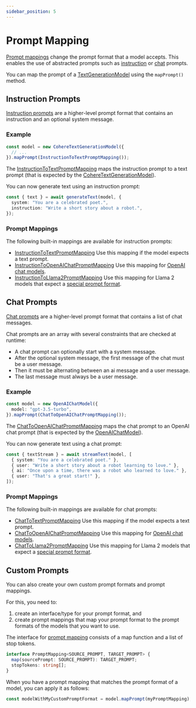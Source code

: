 ```yaml
---
sidebar_position: 5
---
```


# Prompt Mapping

[Prompt mappings](/api/interfaces/PromptMapping) change the prompt format that a model accepts.
This enables the use of abstracted prompts such as [instruction](/api/modules#instructionprompt) or [chat](/api/modules#chatprompt) prompts.

You can map the prompt of a [TextGenerationModel](/api/interfaces/TextGenerationModel) using the `mapPrompt()` method.

## Instruction Prompts

[Instruction prompts](/api/modules#instructionprompt) are a higher-level prompt format that contains an instruction and an optional system message.

### Example

```ts
const model = new CohereTextGenerationModel({
  // ...
}).mapPrompt(InstructionToTextPromptMapping());
```

The [InstructionToTextPromptMapping](/api/modules#instructiontotextpromptmapping) maps the instruction prompt to a text prompt (that is expected by the [CohereTextGenerationModel](/api/classes/CohereTextGenerationModel)).

You can now generate text using an instruction prompt:

```ts
const { text } = await generateText(model, {
  system: "You are a celebrated poet.",
  instruction: "Write a short story about a robot.",
});
```

### Prompt Mappings

The following built-in mappings are available for instruction prompts:

- [InstructionToTextPromptMapping](/api/modules#instructiontotextpromptmapping)
  Use this mapping if the model expects a text prompt.
- [InstructionToOpenAIChatPromptMapping](/api/modules#instructiontoopenaichatpromptmapping)
  Use this mapping for [OpenAI chat models](/api/classes/OpenAIChatModel).
- [InstructionToLlama2PromptMapping](/api/modules#instructiontollama2promptmapping)
  Use this mapping for Llama 2 models that expect a [special prompt format](https://www.philschmid.de/llama-2#how-to-prompt-llama-2-chat).

## Chat Prompts

[Chat prompts](/api/modules#chatprompt) are a higher-level prompt format that contains a list of chat messages.

Chat prompts are an array with several constraints that are checked at runtime:

- A chat prompt can optionally start with a system message.
- After the optional system message, the first message of the chat must be a user message.
- Then it must be alternating between an ai message and a user message.
- The last message must always be a user message.

### Example

```ts
const model = new OpenAIChatModel({
  model: "gpt-3.5-turbo",
}).mapPrompt(ChatToOpenAIChatPromptMapping());
```

The [ChatToOpenAIChatPromptMapping](/api/modules#chattoopenaichatpromptmapping) maps the chat prompt to an OpenAI chat prompt (that is expected by the [OpenAIChatModel](/api/classes/OpenAIChatModel)).

You can now generate text using a chat prompt:

```ts
const { textStream } = await streamText(model, [
  { system: "You are a celebrated poet." },
  { user: "Write a short story about a robot learning to love." },
  { ai: "Once upon a time, there was a robot who learned to love." },
  { user: "That's a great start!" },
]);
```

### Prompt Mappings

The following built-in mappings are available for chat prompts:

- [ChatToTextPromptMapping](/api/modules#chattotextpromptmapping)
  Use this mapping if the model expects a text prompt.
- [ChatToOpenAIChatPromptMapping](/api/modules#chattoopenaichatpromptmapping)
  Use this mapping for [OpenAI chat models](/api/classes/OpenAIChatModel).
- [ChatToLlama2PromptMapping](/api/modules#chattollama2promptmapping)
  Use this mapping for Llama 2 models that expect a [special prompt format](https://www.philschmid.de/llama-2#how-to-prompt-llama-2-chat).

## Custom Prompts

You can also create your own custom prompt formats and prompt mappings.

For this, you need to:

1. create an interface/type for your prompt format, and
2. create prompt mappings that map your prompt format to the prompt formats of the models that you want to use.

The interface for [prompt mapping](/api/interfaces/PromptMapping) consists of a map function
and a list of stop tokens.

```ts
interface PromptMapping<SOURCE_PROMPT, TARGET_PROMPT> {
  map(sourcePrompt: SOURCE_PROMPT): TARGET_PROMPT;
  stopTokens: string[];
}
```

When you have a prompt mapping that matches the prompt format of a model, you can apply it as follows:

```ts
const modelWithMyCustomPromptFormat = model.mapPrompt(myPromptMapping);
```
